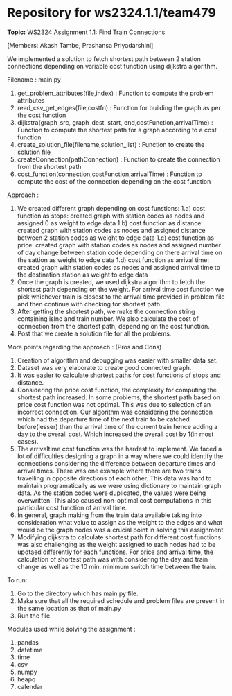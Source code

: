 # Repository for ws2324.1.1/team479

**Topic:** WS2324 Assignment 1.1: Find Train Connections

[Members: Akash Tambe, Prashansa Priyadarshini]

We implemented a solution to fetch shortest path between 2 station connections depending on variable cost function using dijkstra algorithm.


Filename : main.py

1. get_problem_attributes(file,index) : Function to compute the problem attributes
2. read_csv_get_edges(file,costfn) : Function for building the graph as per the cost function
3. dijkstra(graph_src, graph_dest, start, end,costFunction,arrivalTime) : Function to compute the shortest path for a graph according to a cost function
4. create_solution_file(filename,solution_list) : Function to create the solution file 
5. createConnection(pathConnection) : Function to create the connection from the shortest path
6. cost_function(connection,costFunction,arrivalTime) : Function to compute the cost of the connection depending on the cost function


Approach :

1. We created different graph depending on cost funstions:
  1.a) cost function as stops: created graph with station codes as nodes and assigned 0 as weight to edge data
  1.b) cost function as distance: created graph with station codes as nodes and assigned distance between 2 station codes as weight to edge data
  1.c) cost function as price: created graph with station codes as nodes and assigned number of day change between station code depending on there arrival time on the sattion as weight to edge data
  1.d) cost function as arrival time: created graph with station codes as nodes and assigned arrival time to the destination station as weight to edge data
2. Once the graph is created, we used dijkstra algorithm to fetch the shortest path depending on the weight. For arrival time cost function we pick whichever train is closest to the arrival time provided in problem file and then continue with checking for shortest path.
3. After getting the shortest path, we make the connection string containing islno and train number. We also calculate the cost of connection from the shortest path, depending on the cost function.
4. Post that we create a solution file for all the problems.

More points regarding the approach : (Pros and Cons)
1. Creation of algorithm and debugging was easier with smaller data set.
2. Dataset was very elaborate to create good connected graph.
3. It was easier to calculate shortest paths for cost functions of stops and distance.
4. Considering the price cost function, the complexity for computing the shortest path increased. In some problems, the shortest path based on price cost function was not optimal. This was due to selection of an incorrect connection. Our algorithm was considering the connection which had the departure time of the next train to be catched before(lesser) than the arrival time of the current train hence adding a day to the overall cost. Which increased the overall cost by 1(in most cases).
5. The arrivaltime cost function was the hardest to implement. We faced a lot of difficulties designing a graph in a way where we could identify the connections considering the difference between departure times and arrival times. There was one example where there are two trains travelling in opposite directions of each other. This data was hard to maintain programatically as we were using dictionary to maintain graph data. As the station codes were duplicated, the values were being overwritten. This also caused non-optimal cost computations in this particular cost function of arrival time.
6. In general, graph making from the train data available taking into consideration what value to assign as the weight to the edges and what would be the graph nodes was a crucial point in solving this assignment.
7. Modifying dijkstra to calculate shortest path for different cost functions was also challenging as the weight assigned to each nodes had to be updtaed differently for each functions. For price and arrival time, the calculation of shortest path was with considering the day and train change as well as the 10 min. minimum switch time between the train.

To run:

1. Go to the directory which has main.py file.
2. Make sure that all the required schedule and problem files are present in the same location as that of main.py
3. Run the file.

Modules used while solving the assignment :

1. pandas
2. datetime
3. time
4. csv
5. numpy
6. heapq
7. calendar






